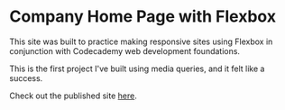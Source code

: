 # Company Home Page with Flexbox

This site was built to practice making responsive sites using Flexbox in conjunction with Codecademy web development foundations.

This is the first project I've built using media queries, and it felt like a success.

Check out the published site [here](https://crwainstock.github.io/FlexboxBusinessSite/).
